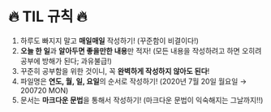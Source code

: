 # 🔥 TIL 규칙 🔥


1. 하루도 빠지지 말고 **매일매일** 작성하기! (꾸준함이 비결이다!)
3. **오늘 한 일**과 **알아두면 좋을만한 내용**만 적자! (모든 내용을 작성하려고 하면 오히려 공부에 방해가 된다; 과유불급!)
4. 꾸준히 공부함을 위한 것이니, 꼭 **완벽하게 작성하지 않아도 된다**!
5. 파일명은 **연도, 월, 일, 요일**의 순서로 작성하기! (2020년 7월 20일 월요일 → 200720 MON)
6. 문서는 **마크다운 문법**을 통해서 작성하기! (마크다운 문법이 익숙해지는 그날까지!!)
